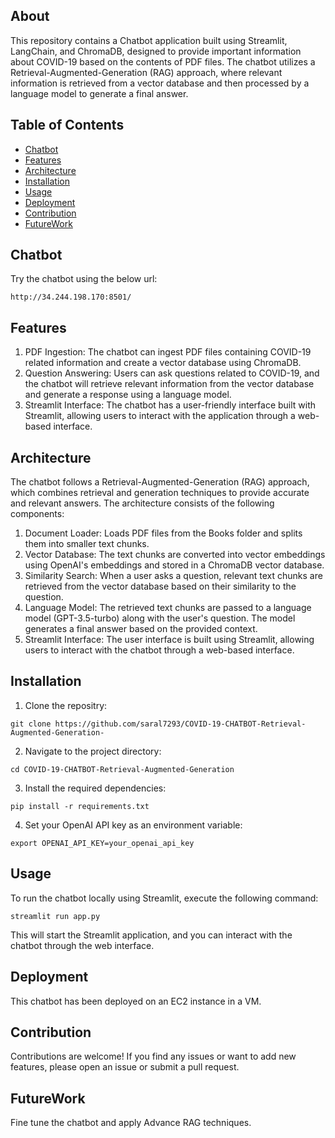 ## About
This repository contains a Chatbot application built using Streamlit, LangChain, and ChromaDB, designed to provide important information about COVID-19 based on the contents of PDF files. The chatbot utilizes a Retrieval-Augmented-Generation (RAG) approach, where relevant information is retrieved from a vector database and then processed by a language model to generate a final answer.
## Table of Contents
* [Chatbot](#chatbot)
* [Features](#features)
* [Architecture](#architecture)
* [Installation](#installation)
* [Usage](#usage)
* [Deployment](#deployment)
* [Contribution](#contribution)
* [FutureWork](#futurework)
## Chatbot
Try the chatbot using the below url:
```
http://34.244.198.170:8501/
```
## Features
1. PDF Ingestion: The chatbot can ingest PDF files containing COVID-19 related information and create a vector database using ChromaDB.
2. Question Answering: Users can ask questions related to COVID-19, and the chatbot will retrieve relevant information from the vector database and generate a response using a language model.
3. Streamlit Interface: The chatbot has a user-friendly interface built with Streamlit, allowing users to interact with the application through a web-based interface.
## Architecture
The chatbot follows a Retrieval-Augmented-Generation (RAG) approach, which combines retrieval and generation techniques to provide accurate and relevant answers. The architecture consists of the following components:
1. Document Loader: Loads PDF files from the Books folder and splits them into smaller text chunks.
2. Vector Database: The text chunks are converted into vector embeddings using OpenAI's embeddings and stored in a ChromaDB vector database.
3. Similarity Search: When a user asks a question, relevant text chunks are retrieved from the vector database based on their similarity to the question.
4. Language Model: The retrieved text chunks are passed to a language model (GPT-3.5-turbo) along with the user's question. The model generates a final answer based on the provided context.
5. Streamlit Interface: The user interface is built using Streamlit, allowing users to interact with the chatbot through a web-based interface.
## Installation
1. Clone the repositry:
```
git clone https://github.com/saral7293/COVID-19-CHATBOT-Retrieval-Augmented-Generation-
```
2. Navigate to the project directory:
```
cd COVID-19-CHATBOT-Retrieval-Augmented-Generation
```
3. Install the required dependencies:
```
pip install -r requirements.txt
```
4. Set your OpenAI API key as an environment variable:
```
export OPENAI_API_KEY=your_openai_api_key
```
## Usage
To run the chatbot locally using Streamlit, execute the following command:
```
streamlit run app.py
```
This will start the Streamlit application, and you can interact with the chatbot through the web interface.
## Deployment
This chatbot has been deployed on an EC2 instance in a VM.
## Contribution
Contributions are welcome! If you find any issues or want to add new features, please open an issue or submit a pull request.
## FutureWork
Fine tune the chatbot and apply Advance RAG techniques.


